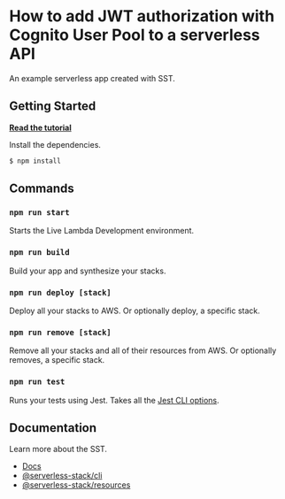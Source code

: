 # How to add JWT authorization with Cognito User Pool to a serverless API

An example serverless app created with SST.

## Getting Started

[**Read the tutorial**](https://serverless-stack.com/examples/how-to-add-jwt-authorization-with-cognito-user-pool-to-a-serverless-api.html)

Install the dependencies.

```bash
$ npm install
```

## Commands

### `npm run start`

Starts the Live Lambda Development environment.

### `npm run build`

Build your app and synthesize your stacks.

### `npm run deploy [stack]`

Deploy all your stacks to AWS. Or optionally deploy, a specific stack.

### `npm run remove [stack]`

Remove all your stacks and all of their resources from AWS. Or optionally removes, a specific stack.

### `npm run test`

Runs your tests using Jest. Takes all the [Jest CLI options](https://jestjs.io/docs/en/cli).

## Documentation

Learn more about the SST.

- [Docs](https://docs.serverless-stack.com/)
- [@serverless-stack/cli](https://docs.serverless-stack.com/packages/cli)
- [@serverless-stack/resources](https://docs.serverless-stack.com/packages/resources)
